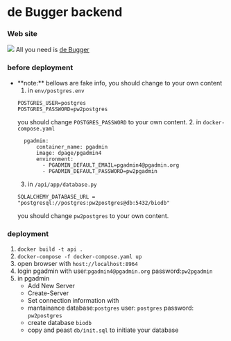 # de Bugger backend
### Web site
  ![](https://i.imgur.com/ro2N4hy.png) 
  All you need is [de Bugger](https://debugger.vercel.app/) 
  
### before deployment 
* \*\*note:\*\* 
  bellows are fake info, you should change to your own content
  1. in `env/postgres.env`
  ```bash=
  POSTGRES_USER=postgres
  POSTGRES_PASSWORD=pw2postgres
  ```
  you should change `POSTGRES_PASSWORD` to your own content.
  2. in `docker-compose.yaml`
  ```bash=
    pgadmin:
        container_name: pgadmin
        image: dpage/pgadmin4
        environment:
          - PGADMIN_DEFAULT_EMAIL=pgadmin4@pgadmin.org
          - PGADMIN_DEFAULT_PASSWORD=pw2pgadmin
  ```
  3. in `/api/app/database.py`
  ```bash=
  SQLALCHEMY_DATABASE_URL = "postgresql://postgres:pw2postgres@db:5432/biodb"
  ``` 
   you should change `pw2postgres` to your own content.
  
### deployment
1. `docker build -t api .`
2. `docker-compose -f docker-compose.yaml up`
4. open browser with `host://localhost:8964` 
5. login pgadmin with 
    user:`pgadmin4@pgadmin.org` 
    password:`pw2pgadmin`
7. in pgadmin
   * Add New Server 
   * Create-Server
   * Set connection information with 
   * mantainance database:`postgres` 
     user: `postgres` 
     password: `pw2postgres`
   * create database `biodb`
   * copy and peast `db/init.sql` to initiate your database 

